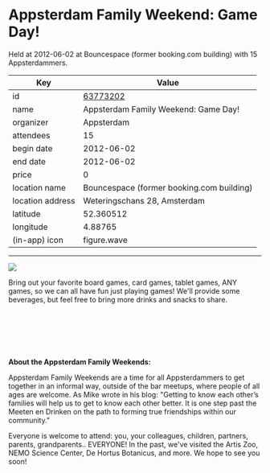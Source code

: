 # Appsterdam Family Weekend: Game Day!
Held at 2012-06-02 at Bouncespace (former booking.com building) with 15 Appsterdammers.
        
|Key|Value
|---|---|
|id|[63773202](https://www.meetup.com/appsterdam/events/63773202/)|
|name|Appsterdam Family Weekend: Game Day!|
|organizer|Appsterdam|
|attendees|15|
|begin date|2012-06-02|
|end date|2012-06-02|
|price|0|
|location name|Bouncespace (former booking.com building)|
|location address|Weteringschans 28, Amsterdam|
|latitude|52.360512|
|longitude|4.88765|
|(in-app) icon|figure.wave|

---

<img src="http://photos2.meetupstatic.com/photos/event/4/c/e/2/event_105619682.jpeg" />

Bring out your favorite board games, card games, tablet games, ANY games, so we can all have fun just playing games! We'll provide some beverages, but feel free to bring more drinks and snacks to share.

 

 

 

**About the Appsterdam Family Weekends:**

Appsterdam Family Weekends are a time for all Appsterdammers to get together in an informal way, outside of the bar meetups, where people of all ages are welcome. As Mike wrote in his blog: "Getting to know each other’s families will help us to get to know each other better. It is one step past the Meeten en Drinken on the path to forming true friendships within our community."

Everyone is welcome to attend: you, your colleagues, children, partners, parents, grandparents.. EVERYONE! In the past, we've visited the Artis Zoo, NEMO Science Center, De Hortus Botanicus, and more. We hope to see you soon!


